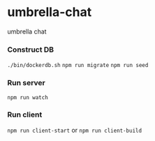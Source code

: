 # umbrella-chat
umbrella chat

### Construct DB
`./bin/dockerdb.sh`
`npm run migrate`
`npm run seed`

### Run server
`npm run watch`

### Run client
`npm run client-start`
or
`npm run client-build`